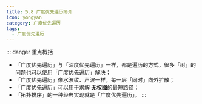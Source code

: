 ```yaml
---
title: 5.8 广度优先遍历简介
icon: yongyan
category: 广度优先遍历
tags:
  - 广度优先遍历
---
```



::: danger 重点概括

+ 「广度优先遍历」与「深度优先遍历」一样，都是遍历的方式，很多「树」的问题也可以使用「广度优先遍历」解决；
+ 「广度优先遍历」像水波纹、声波一样，每一层「同时」向外扩散；
+ 「广度优先遍历」可以用于求解 **无权图**的最短路径；
+ 「拓扑排序」的一种经典实现就是「广度优先遍历」。
:::



